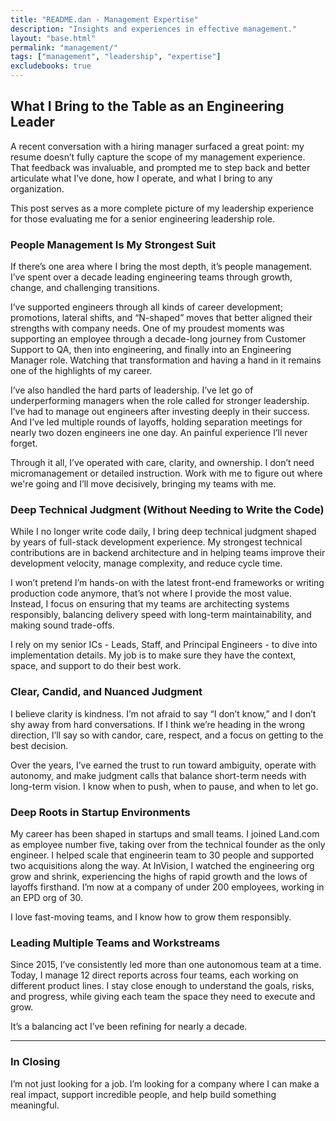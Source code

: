 ```yaml
---
title: "README.dan - Management Expertise"
description: "Insights and experiences in effective management."
layout: "base.html"
permalink: "management/"
tags: ["management", "leadership", "expertise"]
excludebooks: true
---
```


## What I Bring to the Table as an Engineering Leader

A recent conversation with a hiring manager surfaced a great point: my resume doesn’t fully capture the scope of my management experience. That feedback was invaluable, and prompted me to step back and better articulate what I’ve done, how I operate, and what I bring to any organization.

This post serves as a more complete picture of my leadership experience for those evaluating me for a senior engineering leadership role.

### People Management Is My Strongest Suit

If there’s one area where I bring the most depth, it’s people management. I’ve spent over a decade leading engineering teams through growth, change, and challenging transitions.

I’ve supported engineers through all kinds of career development; promotions, lateral shifts, and “N-shaped” moves that better aligned their strengths with company needs. One of my proudest moments was supporting an employee through a decade-long journey from Customer Support to QA, then into engineering, and finally into an Engineering Manager role. Watching that transformation and having a hand in it remains one of the highlights of my career.

I’ve also handled the hard parts of leadership. I’ve let go of underperforming managers when the role called for stronger leadership. I’ve had to manage out engineers after investing deeply in their success. And I’ve led multiple rounds of layoffs, holding separation meetings for nearly two dozen engineers ine one day. An painful experience I’ll never forget.

Through it all, I’ve operated with care, clarity, and ownership. I don’t need micromanagement or detailed instruction. Work with me to figure out where we're going and I’ll move decisively, bringing my teams with me.

### Deep Technical Judgment (Without Needing to Write the Code)

While I no longer write code daily, I bring deep technical judgment shaped by years of full-stack development experience. My strongest technical contributions are in backend architecture and in helping teams improve their development velocity, manage complexity, and reduce cycle time.

I won’t pretend I’m hands-on with the latest front-end frameworks or writing production code anymore, that’s not where I provide the most value. Instead, I focus on ensuring that my teams are architecting systems responsibly, balancing delivery speed with long-term maintainability, and making sound trade-offs.

I rely on my senior ICs - Leads, Staff, and Principal Engineers - to dive into implementation details. My job is to make sure they have the context, space, and support to do their best work.

### Clear, Candid, and Nuanced Judgment

I believe clarity is kindness. I’m not afraid to say “I don’t know,” and I don’t shy away from hard conversations. If I think we’re heading in the wrong direction, I’ll say so with candor, care, respect, and a focus on getting to the best decision.

Over the years, I’ve earned the trust to run toward ambiguity, operate with autonomy, and make judgment calls that balance short-term needs with long-term vision. I know when to push, when to pause, and when to let go.

### Deep Roots in Startup Environments

My career has been shaped in startups and small teams. I joined Land.com as employee number five, taking over from the technical founder as the only engineer. I helped scale that engineerin team to 30 people and supported two acquisitions along the way. At InVision, I watched the engineering org grow and shrink, experiencing the highs of rapid growth and the lows of layoffs firsthand. I’m now at a company of under 200 employees, working in an EPD org of 30.

I love fast-moving teams, and I know how to grow them responsibly.

### Leading Multiple Teams and Workstreams

Since 2015, I’ve consistently led more than one autonomous team at a time. Today, I manage 12 direct reports across four teams, each working on different product lines. I stay close enough to understand the goals, risks, and progress, while giving each team the space they need to execute and grow.

It’s a balancing act I’ve been refining for nearly a decade.

---

### In Closing

I’m not just looking for a job. I’m looking for a company where I can make a real impact, support incredible people, and help build something meaningful.